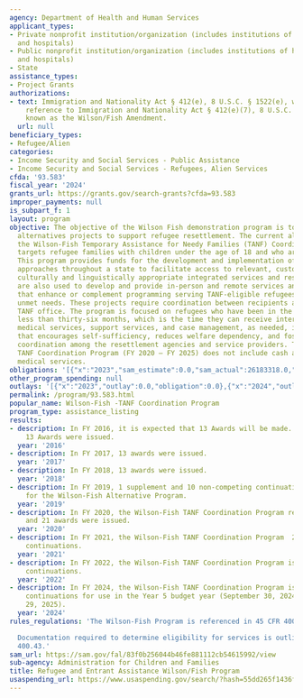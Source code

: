 ```yaml
---
agency: Department of Health and Human Services
applicant_types:
- Private nonprofit institution/organization (includes institutions of higher education
  and hospitals)
- Public nonprofit institution/organization (includes institutions of higher education
  and hospitals)
- State
assistance_types:
- Project Grants
authorizations:
- text: Immigration and Nationality Act § 412(e), 8 U.S.C. § 1522(e), with specific
    reference to Immigration and Nationality Act § 412(e)(7), 8 U.S.C. § 1522(e)(7),
    known as the Wilson/Fish Amendment.
  url: null
beneficiary_types:
- Refugee/Alien
categories:
- Income Security and Social Services - Public Assistance
- Income Security and Social Services - Refugees, Alien Services
cfda: '93.583'
fiscal_year: '2024'
grants_url: https://grants.gov/search-grants?cfda=93.583
improper_payments: null
is_subpart_f: 1
layout: program
objective: The objective of the Wilson Fish demonstration program is to develop innovative
  alternatives projects to support refugee resettlement. The current alternative project,
  the Wilson-Fish Temporary Assistance for Needy Families (TANF) Coordination Program,
  targets refugee families with children under the age of 18 and who are TANF-eligible.
  This program provides funds for the development and implementation of innovative
  approaches throughout a state to facilitate access to relevant, customized, and
  culturally and linguistically appropriate integrated services and resources. Funds
  are also used to develop and provide in-person and remote services and/or resources
  that enhance or complement programming serving TANF-eligible refugees to address
  unmet needs. These projects require coordination between recipients and the state
  TANF office. The program is focused on refugees who have been in the United States
  less than thirty-six months, which is the time they can receive interim support,
  medical services, support services, and case management, as needed, in a manner
  that encourages self-sufficiency, reduces welfare dependency, and fosters greater
  coordination among the resettlement agencies and service providers. The Wilson-Fish
  TANF Coordination Program (FY 2020 – FY 2025) does not include cash assistance or
  medical services.
obligations: '[{"x":"2023","sam_estimate":0.0,"sam_actual":26183318.0,"usa_spending_actual":26134941.66},{"x":"2024","sam_estimate":0.0,"sam_actual":12961214.0,"usa_spending_actual":12943256.6},{"x":"2025","sam_estimate":0.0,"sam_actual":35000000.0,"usa_spending_actual":-17146652.34}]'
other_program_spending: null
outlays: '[{"x":"2023","outlay":0.0,"obligation":0.0},{"x":"2024","outlay":14194464.15,"obligation":-17957.4},{"x":"2025","outlay":471981300.74,"obligation":-17146652.34}]'
permalink: /program/93.583.html
popular_name: Wilson-Fish -TANF Coordination Program
program_type: assistance_listing
results:
- description: In FY 2016, it is expected that 13 Awards will be made. In FY 2016,
    13 Awards were issued.
  year: '2016'
- description: In FY 2017, 13 awards were issued.
  year: '2017'
- description: In FY 2018, 13 awards were issued.
  year: '2018'
- description: In FY 2019, 1 supplement and 10 non-competing continuations were issued
    for the Wilson-Fish Alternative Program.
  year: '2019'
- description: In FY 2020, the Wilson-Fish TANF Coordination Program received 22 applications
    and 21 awards were issued.
  year: '2020'
- description: In FY 2021, the Wilson-Fish TANF Coordination Program  21 non-competing
    continuations.
  year: '2021'
- description: In FY 2022, the Wilson-Fish TANF Coordination Program issued 21 non-competing
    continuations.
  year: '2022'
- description: In FY 2024, the Wilson-Fish TANF Coordination Program issued 21 non-competing
    continuations for use in the Year 5 budget year (September 30, 2024, to September
    29, 2025).
  year: '2024'
rules_regulations: 'The Wilson-Fish Program is referenced in 45 CFR 400.69.

  Documentation required to determine eligibility for services is outlined in 45 CFR
  400.43.'
sam_url: https://sam.gov/fal/83f0b256044b46fe881112cb54615992/view
sub-agency: Administration for Children and Families
title: Refugee and Entrant Assistance Wilson/Fish Program
usaspending_url: https://www.usaspending.gov/search/?hash=55dd265f1436feb396e429f16ac45e28
---
```


